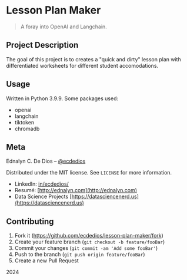 # Lesson Plan Maker

> A foray into OpenAI and Langchain.

## Project Description

The goal of this project is to creates a "quick and dirty" lesson plan with differentiated worksheets for different student accomodations.

## Usage

Written in Python 3.9.9. Some packages used:

- openai
- langchain
- tiktoken
- chromadb

## Meta

Ednalyn C. De Dios – [@ecdedios](https://github.com/ecdedios)

Distributed under the MIT license. See `LICENSE` for more information.

- LinkedIn: [in/ecdedios/](https://www.linkedin.com/in/ecdedios/)
- Resumé: [http://ednalyn.com](http://ednalyn.com)
- Data Science Projects [https://datasciencenerd.us](https://datasciencenerd.us)

## Contributing

1. Fork it (<https://github.com/ecdedios/lesson-plan-maker/fork>)
2. Create your feature branch (`git checkout -b feature/fooBar`)
3. Commit your changes (`git commit -am 'Add some fooBar'`)
4. Push to the branch (`git push origin feature/fooBar`)
5. Create a new Pull Request

2024
